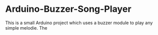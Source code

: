 # Arduino-Buzzer-Song-Player
This is a small Arduino project which uses a buzzer module to play any simple melodie.
The
